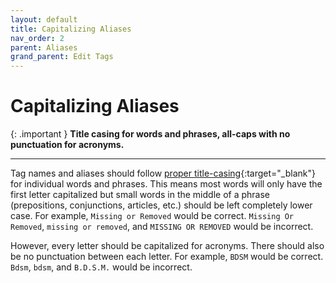 ```yaml
---
layout: default
title: Capitalizing Aliases
nav_order: 2
parent: Aliases
grand_parent: Edit Tags
---
```


# Capitalizing Aliases

{: .important }
**Title casing for words and phrases, all-caps with no punctuation for acronyms.**

---

Tag names and aliases should follow [proper title-casing](https://capitalizemytitle.com/style/AP/){:target="_blank"} for individual words and phrases. This means most words will only have the first letter capitalized but small words in the middle of a phrase (prepositions, conjunctions, articles, etc.) should be left completely lower case. For example, `Missing or Removed` would be correct. `Missing Or Removed`, `missing or removed`, and `MISSING OR REMOVED` would be incorrect.

However, every letter should be capitalized for acronyms. There should also be no punctuation between each letter. For example, `BDSM` would be correct. `Bdsm`, `bdsm`, and `B.D.S.M.` would be incorrect.
